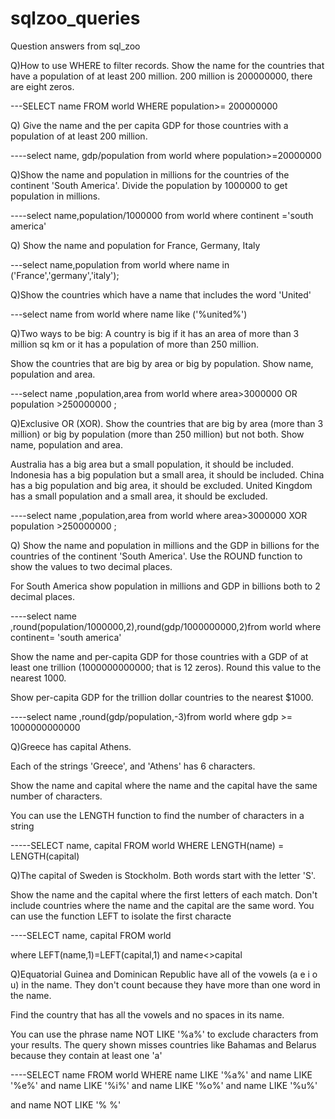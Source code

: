 # sqlzoo_queries
Question answers from sql_zoo


Q)How to use WHERE to filter records. Show the name for the countries that have a population of at least 200 million. 200 million is 200000000, there are eight zeros.

---SELECT name FROM world
WHERE population>= 200000000

Q)
Give the name and the per capita GDP for those countries with a population of at least 200 million.

----select name, gdp/population from world
where population>=20000000

Q)Show the name and population in millions for the countries of the continent 'South America'. Divide the population by 1000000 to get population in millions.

----select name,population/1000000 from world
where  continent ='south america'

Q)
Show the name and population for France, Germany, Italy

---select name,population from world
where name in ('France','germany','italy');

Q)Show the countries which have a name that includes the word 'United'

---select name from world
where name like ('%united%')

Q)Two ways to be big: A country is big if it has an area of more than 3 million sq km or it has a population of more than 250 million.

Show the countries that are big by area or big by population. Show name, population and area.

---select name ,population,area from world
where area>3000000 
OR population >250000000 ;



Q)Exclusive OR (XOR). Show the countries that are big by area (more than 3 million) or big by population (more than 250 million) but not both. Show name, population and area.

Australia has a big area but a small population, it should be included.
Indonesia has a big population but a small area, it should be included.
China has a big population and big area, it should be excluded.
United Kingdom has a small population and a small area, it should be excluded.

----select name ,population,area from world
where area>3000000 
XOR population >250000000 ;



Q)
Show the name and population in millions and the GDP in billions for the countries of the continent 'South America'. Use the ROUND function to show the values to two decimal places.

For South America show population in millions and GDP in billions both to 2 decimal places.

----select name ,round(population/1000000,2),round(gdp/1000000000,2)from world
where continent= 'south america'


Show the name and per-capita GDP for those countries with a GDP of at least one trillion (1000000000000; that is 12 zeros). Round this value to the nearest 1000.

Show per-capita GDP for the trillion dollar countries to the nearest $1000.

----select name ,round(gdp/population,-3)from world
where gdp >= 1000000000000


Q)Greece has capital Athens.

Each of the strings 'Greece', and 'Athens' has 6 characters.

Show the name and capital where the name and the capital have the same number of characters.

You can use the LENGTH function to find the number of characters in a string

-----SELECT name, capital FROM world
 WHERE LENGTH(name) = LENGTH(capital)


Q)The capital of Sweden is Stockholm. Both words start with the letter 'S'.

Show the name and the capital where the first letters of each match. Don't include countries where the name and the capital are the same word.
You can use the function LEFT to isolate the first characte

----SELECT name, capital
FROM world

where LEFT(name,1)=LEFT(capital,1) and name<>capital


Q)Equatorial Guinea and Dominican Republic have all of the vowels (a e i o u) in the name. They don't count because they have more than one word in the name.

Find the country that has all the vowels and no spaces in its name.

You can use the phrase name NOT LIKE '%a%' to exclude characters from your results.
The query shown misses countries like Bahamas and Belarus because they contain at least one 'a'

----SELECT name
   FROM world
WHERE name LIKE '%a%' and name LIKE '%e%'
and name LIKE '%i%'
and name LIKE '%o%'
and name LIKE '%u%'

and name NOT LIKE '% %'
